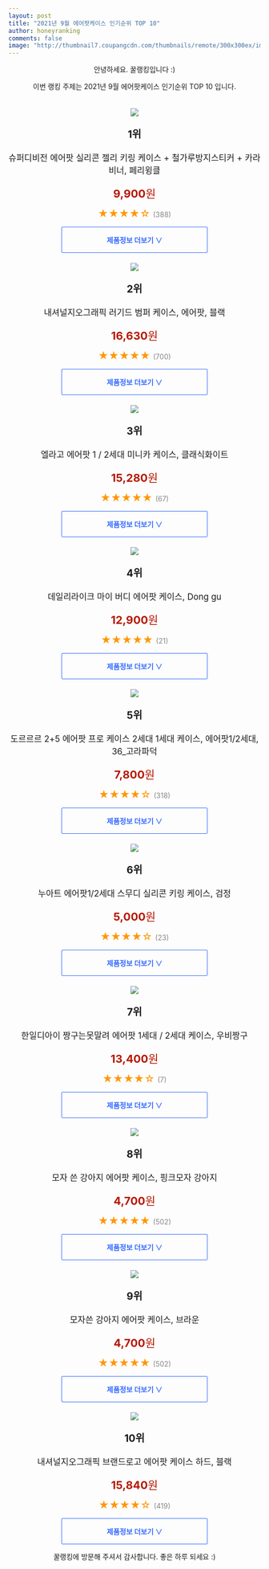 ```yaml
--- 
layout: post 
title: "2021년 9월 에어팟케이스 인기순위 TOP 10" 
author: honeyranking 
comments: false 
image: "http://thumbnail7.coupangcdn.com/thumbnails/remote/300x300ex/image/retail/images/2020/07/31/11/5/ab76cbd7-3ca9-46de-aa37-3ec951f4b95e.jpg" 
--- 
```

<p style="text-align: center;">안녕하세요. 꿀랭킹입니다 :)</p> <p style="text-align: center;">이번 랭킹 주제는 2021년 9월 에어팟케이스 인기순위 TOP 10 입니다.</p><center><img src="http://thumbnail7.coupangcdn.com/thumbnails/remote/300x300ex/image/retail/images/2020/07/31/11/5/ab76cbd7-3ca9-46de-aa37-3ec951f4b95e.jpg" style="margin-top:20px" /></center> <p style="text-align: center; font-size: 20px"><b>1위</b></p> <p style="text-align: center; font-size: 17px">슈퍼디비전 에어팟 실리콘 젤리 키링 케이스 + 철가루방지스티커 + 카라비너, 페리윙클</p> <p style="text-align: center;"><span style="color: #b61800; font-size: 22px;"><b>9,900</b>원</span></p> <p style="text-align: center;"><span style="color: #ff9600; font-size: 20px;">★★★★☆ </span><span style="color: #878787;">(388)</span></p> <center><a href="https://coupa.ng/b7kmF0"> <div style="font-size: 14px; display: inline-block; padding: 15px 90px; color: #346aff; border-radius: 2px; border: 1px solid #346aff; cursor: pointer;"><b>제품정보 더보기 &or;</b></div> </a></center><center><img src="http://thumbnail7.coupangcdn.com/thumbnails/remote/300x300ex/image/retail/images/1509666893437077-5af4ff7b-35bb-4059-85cf-a73a6d91a852.png" style="margin-top:20px" /></center> <p style="text-align: center; font-size: 20px"><b>2위</b></p> <p style="text-align: center; font-size: 17px">내셔널지오그래픽 러기드 범퍼 케이스, 에어팟, 블랙</p> <p style="text-align: center;"><span style="color: #b61800; font-size: 22px;"><b>16,630</b>원</span></p> <p style="text-align: center;"><span style="color: #ff9600; font-size: 20px;">★★★★★ </span><span style="color: #878787;">(700)</span></p> <center><a href="https://coupa.ng/b7kmF2"> <div style="font-size: 14px; display: inline-block; padding: 15px 90px; color: #346aff; border-radius: 2px; border: 1px solid #346aff; cursor: pointer;"><b>제품정보 더보기 &or;</b></div> </a></center><center><img src="http://thumbnail7.coupangcdn.com/thumbnails/remote/300x300ex/image/retail/images/2020/07/22/13/1/373b9b62-2c01-46db-8d6d-ce2ab29469f5.jpg" style="margin-top:20px" /></center> <p style="text-align: center; font-size: 20px"><b>3위</b></p> <p style="text-align: center; font-size: 17px">엘라고 에어팟 1 / 2세대 미니카 케이스, 클래식화이트</p> <p style="text-align: center;"><span style="color: #b61800; font-size: 22px;"><b>15,280</b>원</span></p> <p style="text-align: center;"><span style="color: #ff9600; font-size: 20px;">★★★★★ </span><span style="color: #878787;">(67)</span></p> <center><a href="https://coupa.ng/b7kmF3"> <div style="font-size: 14px; display: inline-block; padding: 15px 90px; color: #346aff; border-radius: 2px; border: 1px solid #346aff; cursor: pointer;"><b>제품정보 더보기 &or;</b></div> </a></center><center><img src="http://thumbnail8.coupangcdn.com/thumbnails/remote/300x300ex/image/retail/images/2020/08/13/15/6/bfaf6c04-638b-4e59-8487-bdd4071732e4.jpg" style="margin-top:20px" /></center> <p style="text-align: center; font-size: 20px"><b>4위</b></p> <p style="text-align: center; font-size: 17px">데일리라이크 마이 버디 에어팟 케이스, Dong gu</p> <p style="text-align: center;"><span style="color: #b61800; font-size: 22px;"><b>12,900</b>원</span></p> <p style="text-align: center;"><span style="color: #ff9600; font-size: 20px;">★★★★★ </span><span style="color: #878787;">(21)</span></p> <center><a href="https://coupa.ng/b7kmF4"> <div style="font-size: 14px; display: inline-block; padding: 15px 90px; color: #346aff; border-radius: 2px; border: 1px solid #346aff; cursor: pointer;"><b>제품정보 더보기 &or;</b></div> </a></center><center><img src="http://thumbnail8.coupangcdn.com/thumbnails/remote/300x300ex/image/vendor_inventory/c7be/be8573b9868432b8441599edab9c710b58cad423e895a5a2d3ec50ac5398.jpg" style="margin-top:20px" /></center> <p style="text-align: center; font-size: 20px"><b>5위</b></p> <p style="text-align: center; font-size: 17px">도르르르 2+5 에어팟 프로 케이스 2세대 1세대 케이스, 에어팟1/2세대, 36_고라파덕</p> <p style="text-align: center;"><span style="color: #b61800; font-size: 22px;"><b>7,800</b>원</span></p> <p style="text-align: center;"><span style="color: #ff9600; font-size: 20px;">★★★★☆ </span><span style="color: #878787;">(318)</span></p> <center><a href="https://coupa.ng/b7kmF6"> <div style="font-size: 14px; display: inline-block; padding: 15px 90px; color: #346aff; border-radius: 2px; border: 1px solid #346aff; cursor: pointer;"><b>제품정보 더보기 &or;</b></div> </a></center><center><img src="http://thumbnail6.coupangcdn.com/thumbnails/remote/300x300ex/image/retail/images/17752008210875-2c9011c6-764d-4342-b513-caf162ecb242.jpg" style="margin-top:20px" /></center> <p style="text-align: center; font-size: 20px"><b>6위</b></p> <p style="text-align: center; font-size: 17px">누아트 에어팟1/2세대 스무디 실리콘 키링 케이스, 검정</p> <p style="text-align: center;"><span style="color: #b61800; font-size: 22px;"><b>5,000</b>원</span></p> <p style="text-align: center;"><span style="color: #ff9600; font-size: 20px;">★★★★☆ </span><span style="color: #878787;">(23)</span></p> <center><a href="https://coupa.ng/b7kmF7"> <div style="font-size: 14px; display: inline-block; padding: 15px 90px; color: #346aff; border-radius: 2px; border: 1px solid #346aff; cursor: pointer;"><b>제품정보 더보기 &or;</b></div> </a></center><center><img src="http://thumbnail10.coupangcdn.com/thumbnails/remote/300x300ex/image/rs_quotation_api/hyujosv7/22b266dfd2df4f3b8e1cae833863dcce.jpg" style="margin-top:20px" /></center> <p style="text-align: center; font-size: 20px"><b>7위</b></p> <p style="text-align: center; font-size: 17px">한일디아이 짱구는못말려 에어팟 1세대 / 2세대 케이스, 우비짱구</p> <p style="text-align: center;"><span style="color: #b61800; font-size: 22px;"><b>13,400</b>원</span></p> <p style="text-align: center;"><span style="color: #ff9600; font-size: 20px;">★★★★☆ </span><span style="color: #878787;">(7)</span></p> <center><a href="https://coupa.ng/b7kmF8"> <div style="font-size: 14px; display: inline-block; padding: 15px 90px; color: #346aff; border-radius: 2px; border: 1px solid #346aff; cursor: pointer;"><b>제품정보 더보기 &or;</b></div> </a></center><center><img src="http://thumbnail9.coupangcdn.com/thumbnails/remote/300x300ex/image/retail/images/695384282096409-b35539ee-7598-4dd8-ab12-99569b794438.jpg" style="margin-top:20px" /></center> <p style="text-align: center; font-size: 20px"><b>8위</b></p> <p style="text-align: center; font-size: 17px">모자 쓴 강아지 에어팟 케이스, 핑크모자 강아지</p> <p style="text-align: center;"><span style="color: #b61800; font-size: 22px;"><b>4,700</b>원</span></p> <p style="text-align: center;"><span style="color: #ff9600; font-size: 20px;">★★★★★ </span><span style="color: #878787;">(502)</span></p> <center><a href="https://coupa.ng/b7kmGa"> <div style="font-size: 14px; display: inline-block; padding: 15px 90px; color: #346aff; border-radius: 2px; border: 1px solid #346aff; cursor: pointer;"><b>제품정보 더보기 &or;</b></div> </a></center><center><img src="http://thumbnail9.coupangcdn.com/thumbnails/remote/300x300ex/image/retail/images/2020/08/28/11/3/a38c8045-6282-4641-92a8-c0986f18eb4d.jpg" style="margin-top:20px" /></center> <p style="text-align: center; font-size: 20px"><b>9위</b></p> <p style="text-align: center; font-size: 17px">모자쓴 강아지 에어팟 케이스, 브라운</p> <p style="text-align: center;"><span style="color: #b61800; font-size: 22px;"><b>4,700</b>원</span></p> <p style="text-align: center;"><span style="color: #ff9600; font-size: 20px;">★★★★★ </span><span style="color: #878787;">(502)</span></p> <center><a href="https://coupa.ng/b7kmGc"> <div style="font-size: 14px; display: inline-block; padding: 15px 90px; color: #346aff; border-radius: 2px; border: 1px solid #346aff; cursor: pointer;"><b>제품정보 더보기 &or;</b></div> </a></center><center><img src="http://thumbnail7.coupangcdn.com/thumbnails/remote/300x300ex/image/retail/images/5628454766672-b0c1ec60-5f80-4be8-88fd-7caf38da1998.jpg" style="margin-top:20px" /></center> <p style="text-align: center; font-size: 20px"><b>10위</b></p> <p style="text-align: center; font-size: 17px">내셔널지오그래픽 브랜드로고 에어팟 케이스 하드, 블랙</p> <p style="text-align: center;"><span style="color: #b61800; font-size: 22px;"><b>15,840</b>원</span></p> <p style="text-align: center;"><span style="color: #ff9600; font-size: 20px;">★★★★☆ </span><span style="color: #878787;">(419)</span></p> <center><a href="https://coupa.ng/b7kmGe"> <div style="font-size: 14px; display: inline-block; padding: 15px 90px; color: #346aff; border-radius: 2px; border: 1px solid #346aff; cursor: pointer;"><b>제품정보 더보기 &or;</b></div> </a></center> <p style="text-align: center;">꿀랭킹에 방문해 주셔서 감사합니다. 좋은 하루 되세요 :)</p>
